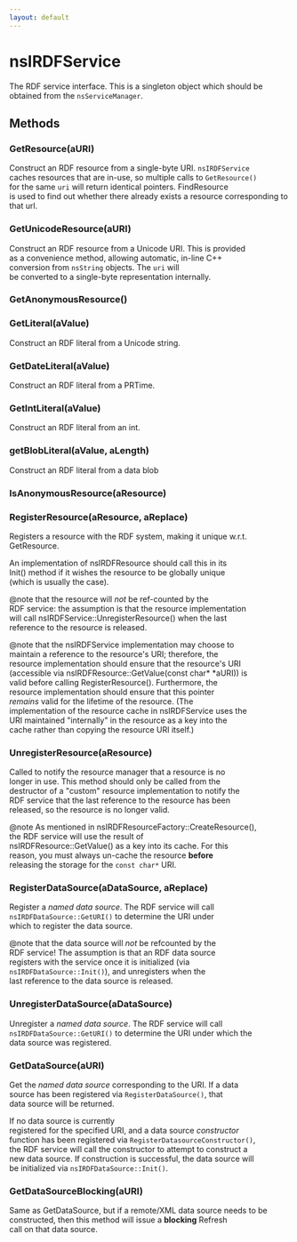 ```yaml
---
layout: default
---
```


# nsIRDFService #
  
The RDF service interface. This is a singleton object which should be  
obtained from the <code>nsServiceManager</code>.  
  

## Methods ##

### GetResource(aURI) ###
  
Construct an RDF resource from a single-byte URI. <code>nsIRDFService</code>  
caches resources that are in-use, so multiple calls to <code>GetResource()</code>  
for the same <code>uri</code> will return identical pointers. FindResource  
is used to find out whether there already exists a resource corresponding to that url.  
  

### GetUnicodeResource(aURI) ###
  
Construct an RDF resource from a Unicode URI. This is provided  
as a convenience method, allowing automatic, in-line C++  
conversion from <code>nsString</code> objects. The <code>uri</code> will  
be converted to a single-byte representation internally.  
  

### GetAnonymousResource() ###

### GetLiteral(aValue) ###
  
Construct an RDF literal from a Unicode string.  
  

### GetDateLiteral(aValue) ###
  
Construct an RDF literal from a PRTime.  
  

### GetIntLiteral(aValue) ###
  
Construct an RDF literal from an int.  
  

### getBlobLiteral(aValue, aLength) ###
  
Construct an RDF literal from a data blob  
  

### IsAnonymousResource(aResource) ###

### RegisterResource(aResource, aReplace) ###
  
Registers a resource with the RDF system, making it unique w.r.t.  
GetResource.  
  
An implementation of nsIRDFResource should call this in its  
Init() method if it wishes the resource to be globally unique  
(which is usually the case).  
  
@note that the resource will <i>not</i> be ref-counted by the  
RDF service: the assumption is that the resource implementation  
will call nsIRDFService::UnregisterResource() when the last  
reference to the resource is released.  
  
@note that the nsIRDFService implementation may choose to  
maintain a reference to the resource's URI; therefore, the  
resource implementation should ensure that the resource's URI  
(accessible via nsIRDFResource::GetValue(const char* *aURI)) is  
valid before calling RegisterResource(). Furthermore, the  
resource implementation should ensure that this pointer  
<i>remains</i> valid for the lifetime of the resource. (The  
implementation of the resource cache in nsIRDFService uses the  
URI maintained "internally" in the resource as a key into the  
cache rather than copying the resource URI itself.)  
  

### UnregisterResource(aResource) ###
  
Called to notify the resource manager that a resource is no  
longer in use. This method should only be called from the  
destructor of a "custom" resource implementation to notify the  
RDF service that the last reference to the resource has been  
released, so the resource is no longer valid.  
  
@note As mentioned in nsIRDFResourceFactory::CreateResource(),  
the RDF service will use the result of  
nsIRDFResource::GetValue() as a key into its cache. For this  
reason, you must always un-cache the resource <b>before</b>  
releasing the storage for the <code>const char*</code> URI.  
  

### RegisterDataSource(aDataSource, aReplace) ###
  
Register a <i>named data source</i>. The RDF service will call  
<code>nsIRDFDataSource::GetURI()</code> to determine the URI under  
which to register the data source.  
  
@note that the data source will <i>not</i> be refcounted by the  
RDF service! The assumption is that an RDF data source  
registers with the service once it is initialized (via  
<code>nsIRDFDataSource::Init()</code>), and unregisters when the  
last reference to the data source is released.  
  

### UnregisterDataSource(aDataSource) ###
  
Unregister a <i>named data source</i>. The RDF service will call  
<code>nsIRDFDataSource::GetURI()</code> to determine the URI under which the  
data source was registered.  
  

### GetDataSource(aURI) ###
  
Get the <i>named data source</i> corresponding to the URI. If a data  
source has been registered via <code>RegisterDataSource()</code>, that  
data source will be returned.  
  
If no data source is currently  
registered for the specified URI, and a data source <i>constructor</i>  
function has been registered via <code>RegisterDatasourceConstructor()</code>,  
the RDF service will call the constructor to attempt to construct a  
new data source. If construction is successful, the data source will  
be initialized via <code>nsIRDFDataSource::Init()</code>.  
  

### GetDataSourceBlocking(aURI) ###
  
Same as GetDataSource, but if a remote/XML data source needs to be  
constructed, then this method will issue a <b>blocking</b> Refresh  
call on that data source.  
  
